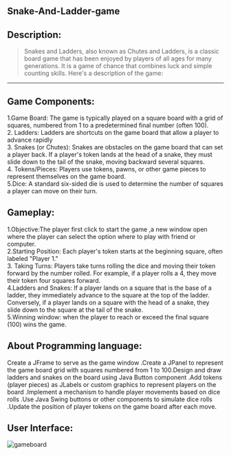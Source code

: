 ## Snake-And-Ladder-game
 Description: 
---
 >Snakes and Ladders, also known as Chutes and Ladders, is a classic board game that has been enjoyed by players of all ages for many generations. It is a game of chance that combines luck and simple counting skills. Here's a description of the game:
---
Game Components:
---
1.Game Board: The game is typically played on a square board with a grid of squares, numbered from 1 to a predetermined final number (often 100). <br>
2. Ladders: Ladders are shortcuts on the game board that allow a player to advance rapidly <br>
3. Snakes (or Chutes): Snakes are obstacles on the game board that can set a player back. If a player's token lands at the head of a snake, they must slide down to the tail of the snake, moving backward several squares. <br>
4. Tokens/Pieces: Players use tokens, pawns, or other game pieces to represent themselves on the game board.  <br>
5.Dice: A standard six-sided die is used to determine the number of squares a player can move on their turn. <br>

Gameplay:
---
1.Objective:The player first click to start the game ,a new window open where the player can select the option where to play with friend or computer. <br>
2.Starting Position: Each player's token starts at the beginning square, often labeled "Player 1." <br>
3. Taking Turns: Players take turns rolling the dice and moving their token forward by the number rolled. For example, if a player rolls a 4, they move their token four squares forward. <br>
4.Ladders and Snakes: If a player lands on a square that is the base of a ladder, they immediately advance to the square at the top of the ladder. Conversely, if a player lands on a square with the head of a snake, they slide down to the square at the tail of the snake. <br>
5.Winning window: when the  player to reach or exceed the final square (100) wins the game. <br>

About Programming language: 
---
Create a JFrame to serve as the game window .Create a JPanel to represent the game board grid with squares numbered from 1 to 100.Design and draw ladders and snakes on the board using Java Button component .Add tokens (player pieces) as JLabels or custom graphics to represent players on the board .Implement a mechanism to handle player movements based on dice rolls .Use Java Swing buttons or other components to simulate dice rolls .Update the position of player tokens on the game board after each move.

User Interface:
---
![gameboard](https://github.com/VaishaliMishra111/Snake-and-Ladder-game-/assets/134136768/e30e1aaa-b330-4f03-999e-7e727f3caf1d)

                   
